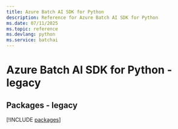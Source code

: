 ```yaml
---
title: Azure Batch AI SDK for Python
description: Reference for Azure Batch AI SDK for Python
ms.date: 07/11/2025
ms.topic: reference
ms.devlang: python
ms.service: batchai
---
```

# Azure Batch AI SDK for Python - legacy
## Packages - legacy
[!INCLUDE [packages](batch-ai-index.md)]